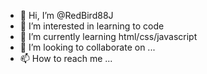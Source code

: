 - 👋 Hi, I’m @RedBird88J
- 👀 I’m interested in learning to code
- 🌱 I’m currently learning html/css/javascript
- 💞️ I’m looking to collaborate on ...
- 📫 How to reach me ...

<!---
RedBird88J/RedBird88J is a ✨ special ✨ repository because its `README.md` (this file) appears on your GitHub profile.
You can click the Preview link to take a look at your changes.
--->
